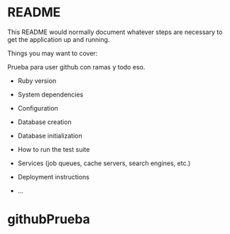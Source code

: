 # README

This README would normally document whatever steps are necessary to get the
application up and running.

Things you may want to cover:

Prueba para user github con ramas y todo eso.

* Ruby version

* System dependencies

* Configuration

* Database creation

* Database initialization

* How to run the test suite

* Services (job queues, cache servers, search engines, etc.)

* Deployment instructions

* ...
# githubPrueba
